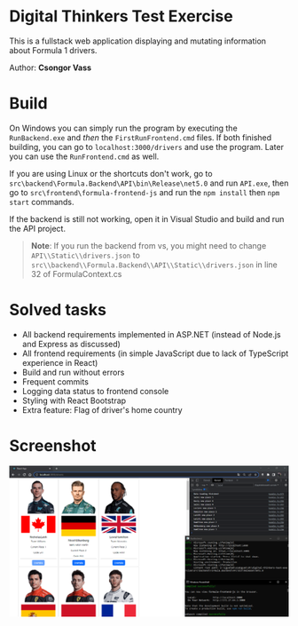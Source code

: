 # Digital Thinkers Test Exercise
This is a fullstack web application displaying and mutating information about Formula 1 drivers. 

Author: **Csongor Vass**

# Build 
On Windows you can simply run the program by executing the `RunBackend.exe` and *then* the `FirstRunFrontend.cmd` files. If both finished building, you can go to `localhost:3000/drivers` and use the program. Later you can use the `RunFrontend.cmd` as well.

If you are using Linux or the shortcuts don't work, go to `src\backend\Formula.Backend\API\bin\Release\net5.0` and run `API.exe`, then go to `src\frontend\formula-frontend-js` and run the `npm install` then `npm start` commands.

If the backend is still not working, open it in Visual Studio and build and run the API project. 

> **Note**: If you run the backend from vs, you might need to change `API\\Static\\drivers.json` to `src\\backend\\Formula.Backend\\API\\Static\\drivers.json` in line 32 of FormulaContext.cs

# Solved tasks
* All backend requirements implemented in ASP.NET (instead of Node.js and Express as discussed)
* All frontend requirements (in simple JavaScript due to lack of TypeScript experience in React)
* Build and run without errors
* Frequent commits
* Logging data status to frontend console
* Styling with React Bootstrap
* Extra feature: Flag of driver's home country

# Screenshot
![](screenshot.png)
